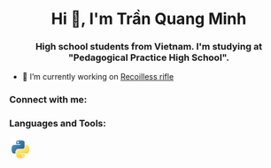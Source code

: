 <h1 align="center">Hi 👋, I'm Trần Quang Minh</h1>
<h3 align="center">High school students from Vietnam. I'm studying at "Pedagogical Practice High School".</h3>

- 🔭 I’m currently working on [Recoilless rifle](https://github.com/me4535/Projectile-motion-with-darg)

<h3 align="left">Connect with me:</h3>
<p align="left">
</p>

<h3 align="left">Languages and Tools:</h3>
<p align="left"> <a href="https://www.python.org" target="_blank" rel="noreferrer"> <img src="https://raw.githubusercontent.com/devicons/devicon/master/icons/python/python-original.svg" alt="python" width="40" height="40"/> </a> </p>

